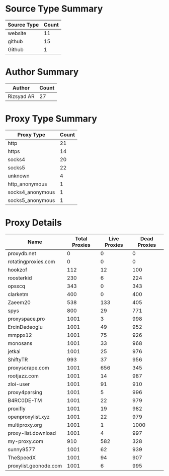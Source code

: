 # Source Type Summary

| Source Type | Count |
|-------------|-------|
| website | 11 |
| github | 15 |
| Github | 1 |


# Author Summary

| Author | Count |
|--------|-------|
| Rizsyad AR | 27 |


# Proxy Type Summary

| Proxy Type | Count |
|------------|-------|
| http | 21 |
| https | 14 |
| socks4 | 20 |
| socks5 | 22 |
| unknown | 4 |
| http_anonymous | 1 |
| socks4_anonymous | 1 |
| socks5_anonymous | 1 |


# Proxy Details

| Name | Total Proxies | Live Proxies | Dead Proxies |
|------|---------------|--------------|---------------|
| proxydb.net | 0 | 0 | 0 |
| rotatingproxies.com | 0 | 0 | 0 |
| hookzof | 112 | 12 | 100 |
| roosterkid | 230 | 6 | 224 |
| opsxcq | 343 | 0 | 343 |
| clarketm | 400 | 0 | 400 |
| Zaeem20 | 538 | 133 | 405 |
| spys | 800 | 29 | 771 |
| proxyspace.pro | 1001 | 3 | 998 |
| ErcinDedeoglu | 1001 | 49 | 952 |
| mmppx12 | 1001 | 75 | 926 |
| monosans | 1001 | 33 | 968 |
| jetkai | 1001 | 25 | 976 |
| ShiftyTR | 993 | 37 | 956 |
| proxyscrape.com | 1001 | 656 | 345 |
| rootjazz.com | 1001 | 14 | 987 |
| zloi-user | 1001 | 91 | 910 |
| proxy4parsing | 1001 | 5 | 996 |
| B4RC0DE-TM | 1001 | 22 | 979 |
| proxifly | 1001 | 19 | 982 |
| openproxylist.xyz | 1001 | 22 | 979 |
| multiproxy.org | 1001 | 1 | 1000 |
| proxy-list.download | 1001 | 4 | 997 |
| my-proxy.com | 910 | 582 | 328 |
| sunny9577 | 1001 | 62 | 939 |
| TheSpeedX | 1001 | 94 | 907 |
| proxylist.geonode.com | 1001 | 6 | 995 |
